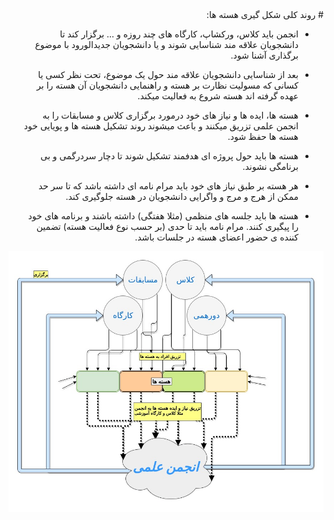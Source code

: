 <div dir='rtl'>
# روند کلی شکل گیری هسته ها:

* انجمن باید کلاس، ورکشاپ، کارگاه های چند روزه و ... برگزار کند تا دانشجویان علاقه مند شناسایی شوند و یا دانشجویان جدیدالورود با موضوع برگذاری آشنا شود.

* بعد از شناسایی دانشجویان علاقه مند حول یک موضوع، تحت نظر کسی یا کسانی که مسولیت نظارت بر هسته و راهنمایی دانشجویان آن هسته را بر عهده گرفته اند هسته شروع به فعالیت میکند.

* هسته ها، ایده ها و نیاز های خود درمورد برگزاری کلاس و مسابقات را به انجمن علمی تزریق میکنند و باعث میشوند روند تشکیل هسته ها و پویایی خود هسته ها حفظ شود.

* هسته ها باید حول پروژه ای هدفمند تشکیل شوند تا دچار سردرگمی و بی برنامگی نشوند.

* هر هسته بر طبق نیاز های خود باید مرام نامه ای داشته باشد که تا سر حد ممکن از هرج و مرج و واگرایی دانشجویان در هسته جلوگیری کند.

* هسته ها باید جلسه های منظمی (مثلا هفتگی) داشته باشند و برنامه های خود را پیگیری کنند. مرام نامه باید تا حدی (بر حسب نوع فعالیت هسته) تضمین کننده ی حضور اعضای هسته در جلسات باشد.

![Alt text](/group/diagram.jpg?raw=true "نمای کلی شکل گیری هسته ها")



</div>
